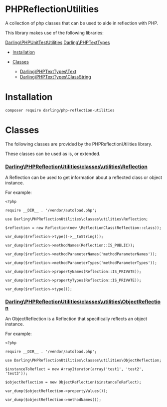 # PHPReflectionUtilities

A collection of php classes that can be used to aide in reflection
with PHP.

This library makes use of the following libraries:

[Darling\PHPUnitTestUtilities](https://github.com/sevidmusic/PHPUnitTestUtilities)
[Darling\PHPTextTypes](https://github.com/sevidmusic/PHPTextTypes)

- [Installation](#installation)

- [Classes](#classes)

  - [Darling\PHPTextTypes\Text](#darlingphpreflectionutilitiesreflection)
  - [Darling\PHPTextTypes\ClassString](#darlingreflectionutilitiesobjectreflection)

# Installation

```
composer require darling/php-reflection-utilities

```

# Classes

The following classes are provided by the PHPReflectionUtilities
library.

These classes can be used as is, or extended.

### [Darling\PHPReflectionUtilities\classes\utilities\Reflection](https://github.com/sevidmusic/PHPReflectionUtilities/blob/main/src/classes/utilities/Reflection.php)

 A Reflection can be used to get information about a reflected class
 or object instance.

 For example:

```
<?php

require __DIR__ . '/vendor/autoload.php';

use Darling\PHPReflectionUtilities\classes\utilities\Reflection;

$reflection = new Reflection(new \ReflectionClass(Reflection::class));

var_dump($reflection->type()->__toString());

var_dump($reflection->methodNames(Reflection::IS_PUBLIC));

var_dump($reflection->methodParameterNames('methodParameterNames'));

var_dump($reflection->methodParameterTypes('methodParameterTypes'));

var_dump($reflection->propertyNames(Reflection::IS_PRIVATE));

var_dump($reflection->propertyTypes(Reflection::IS_PRIVATE));

var_dump($reflection->type());

```

### [Darling\PHPReflectionUtilities\classes\utilities\ObjectReflection](https://github.com/sevidmusic/PHPReflectionUtilities/blob/main/src/classes/utilities/ObjectReflection.php)

An ObjectReflection is a Reflection that specifically reflects an
object instance.

For example:

```
<?php

require __DIR__ . '/vendor/autoload.php';

use Darling\PHPReflectionUtilities\classes\utilities\ObjectReflection;

$instanceToReflect = new ArrayIterator(array('test1', 'test2', 'test3'));

$objectReflection = new ObjectReflection($instanceToReflect);

var_dump($objectReflection->propertyValues());

var_dump($objectReflection->methodNames());


```

